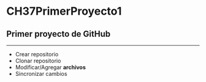 # CH37PrimerProyecto1

## Primer proyecto de GitHub

---

- Crear repositorio
- Clonar repositorio
- Modificar/Agregar **archivos**
- Sincronizar cambios
